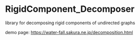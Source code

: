 # RigidComponent_Decomposer
library for decomposing rigid components of undirected graphs

demo page:
https://water-fall.sakura.ne.jp/decomposition.html
